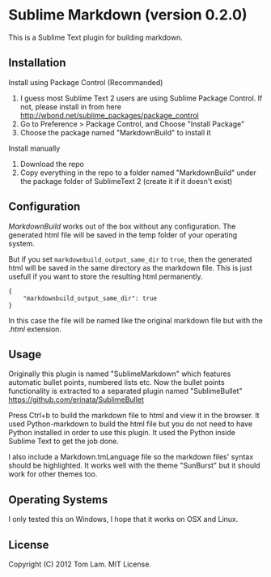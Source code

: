 # Sublime Markdown (version 0.2.0)

This is a Sublime Text plugin for building markdown.

## Installation

Install using Package Control (Recommanded)

1. I guess most Sublime Text 2 users are using Sublime Package Control. If not, please install in from here <http://wbond.net/sublime_packages/package_control>
2. Go to Preference > Package Control, and Choose "Install Package"
3. Choose the package named "MarkdownBuild" to install it

Install manually

1. Download the repo
2. Copy everything in the repo to a folder named "MarkdownBuild" under the package folder of SublimeText 2 (create it if it doesn't exist)

## Configuration

_MarkdownBuild_ works out of the box without any configuration.
The generated html file will be saved in the temp folder of your operating system.

But if you set `markdownbuild_output_same_dir` to `true`, then the generated html will be saved in the same directory as the markdown file. This is just usefull if you want to store the resulting html permanently.

	{
		"markdownbuild_output_same_dir": true
	}

In this case the file will be named like the original markdown file but with the _.html_ extension.


## Usage

Originally this plugin is named "SublimeMarkdown" which features automatic bullet points, numbered lists etc. Now the bullet points functionality is extracted to a separated plugin named "SublimeBullet" <https://github.com/erinata/SublimeBullet> 

Press Ctrl+b to build the markdown file to html and view it in the browser. It used Python-markdown to build the html file but you do not need to have Python installed in order to use this plugin. It used the Python inside Sublime Text to get the job done.

I also include a Markdown.tmLanguage file so the markdown files' syntax should be highlighted. It works well with the theme "SunBurst" but it should work for other themes too.

## Operating Systems

I only tested this on Windows, I hope that it works on OSX and Linux.

## License

Copyright (C) 2012 Tom Lam. MIT License.
  
